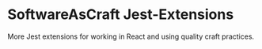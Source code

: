# SoftwareAsCraft Jest-Extensions
More Jest extensions for working in React and using quality craft practices.